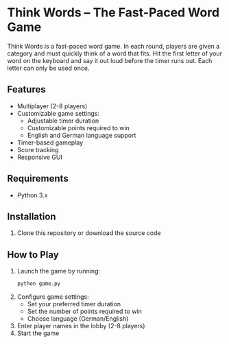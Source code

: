 # Think Words – The Fast-Paced Word Game

Think Words is a fast-paced word game. In each round, players are given a category and must quickly think of a word that fits. Hit the first letter of your word on the keyboard and say it out loud before the timer runs out. Each letter can only be used once.

## Features

- Multiplayer (2-8 players)
- Customizable game settings:
  - Adjustable timer duration
  - Customizable points required to win
  - English and German language support
- Timer-based gameplay
- Score tracking
- Responsive GUI 

## Requirements

- Python 3.x

## Installation

1. Clone this repository or download the source code

## How to Play

1. Launch the game by running:
   ```bash
   python game.py
   ```
2. Configure game settings:
   - Set your preferred timer duration
   - Set the number of points required to win
   - Choose language (German/English)
3. Enter player names in the lobby (2-8 players)
4. Start the game
